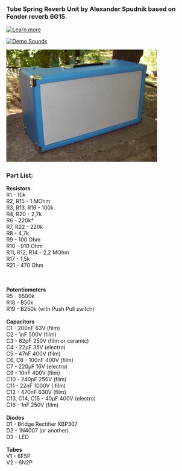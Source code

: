 ### Tube Spring Reverb Unit by Alexander Spudnik based on Fender reverb 6G15.
[![Learn more](https://img.shields.io/badge/Learn_more-orange.svg )](https://mrspudnik.blogspot.com/2019/07/king-reverb.html)

[![Demo Sounds](https://img.shields.io/badge/Demo_Sounds-youtube-red.svg )](https://www.youtube.com/watch?v=NOCHVADDLt0)

<img src="https://raw.githubusercontent.com/AlSpudnik/Spring-Reverb-Unit/main/photo/rev32.JPG" width="400">

### Part List:
<b>Resistors</b>
<br />
R1 - 10k
<br />
R2, R15 - 1 MOhm
<br />
R3, R13, R16 - 100k
<br />
R4, R20 - 2,7k
<br />
R6 - 220k*
<br />
R7, R22 - 220k
<br />
R8 - 4,7k
<br />
R9 - 100 Ohm
<br />
R10 - 910 Ohm
<br />
R11, R12, R14 - 2,2 MOhm
<br />
R17 - 1,5k
<br />
R21 - 470 Ohm
 
<br />
<br />
<b>Potentiometers</b>
<br />
R5 - B500k
<br />
R18 - B50k
<br />
R19 - B250k (with Push Pull switch)

<br />
<br />
<b>Capacitors</b>
<br />
C1 - 200nF 63V (film)
<br />
C2 - 1nF 500V (film)
<br />
C3 - 62pF 250V (film or ceramic)
<br />
C4 - 22µF 35V (electro)
<br />
C5 - 47nF 400V (film)
<br />
C6, C8 - 100nF 400V (film)
<br />
C7 - 220µF 16V (electro)
<br />
C9 - 10nF 400V (film)
<br />
C10 - 240pF 250V (film)
<br />
C11 - 22nF 1000V ( film)
<br />
C12 - 470nF 630V (film)
<br />
C13, C14, C15 - 40µF 400V (electro)
<br />
C16 - 1nF 250V (film)

<br />
<br />
<b>Diodes</b>
<br />
D1 - Bridge Rectifier KBP307
<br />
D2 - 1N4007 (or another)
<br />
D3 - LED

<br />
<br />
<b>Tubes</b>
<br />
V1 - 6F5P
<br />
V2 - 6N2P
